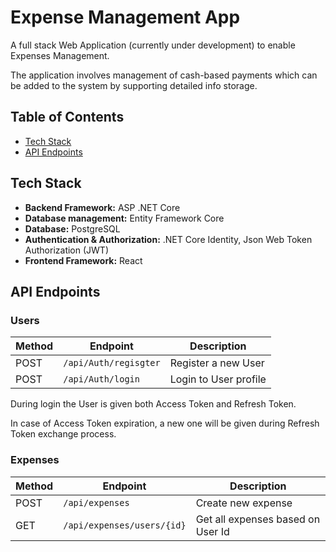 # Expense Management App

A full stack Web Application (currently under development) to enable Expenses Management.

The application involves management of cash-based payments which can be added to the system by supporting detailed info storage.

## Table of Contents
- [Tech Stack](#tech-stack)
- [API Endpoints](#api-endpoints)

## Tech Stack
- **Backend Framework:** ASP .NET Core
- **Database management:** Entity Framework Core
- **Database:** PostgreSQL
- **Authentication & Authorization:** .NET Core Identity, Json Web Token Authorization (JWT)
- **Frontend Framework:** React

##  API Endpoints

### Users
| Method | Endpoint | Description |
|--------|----------|-------------|
| POST | `/api/Auth/regisgter` | Register a new User | 
| POST | `/api/Auth/login` | Login to User profile | 

During login the User is given both Access Token and Refresh Token.

In case of Access Token expiration, a new one will be given during Refresh Token exchange process.


### Expenses
| Method | Endpoint | Description |
|--------|----------|-------------|
| POST | `/api/expenses` | Create new expense |
| GET | `/api/expenses/users/{id}` | Get all expenses based on User Id |

